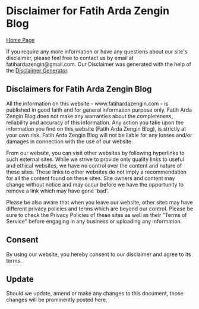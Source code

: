 <h1>Disclaimer for Fatih Arda Zengin Blog</h1>

[Home Page](index.md)

<p>If you require any more information or have any questions about our site's disclaimer, please feel free to contact us by email at fatihardazengin@gmail.com. Our Disclaimer was generated with the help of the <a href="https://www.disclaimergenerator.net/">Disclaimer Generator</a>.</p>

<h2>Disclaimers for Fatih Arda Zengin Blog</h2>

<p>All the information on this website - www.fatihardazengin.com - is published in good faith and for general information purpose only. Fatih Arda Zengin Blog does not make any warranties about the completeness, reliability and accuracy of this information. Any action you take upon the information you find on this website (Fatih Arda Zengin Blog), is strictly at your own risk. Fatih Arda Zengin Blog will not be liable for any losses and/or damages in connection with the use of our website.</p>

<p>From our website, you can visit other websites by following hyperlinks to such external sites. While we strive to provide only quality links to useful and ethical websites, we have no control over the content and nature of these sites. These links to other websites do not imply a recommendation for all the content found on these sites. Site owners and content may change without notice and may occur before we have the opportunity to remove a link which may have gone 'bad'.</p>

<p>Please be also aware that when you leave our website, other sites may have different privacy policies and terms which are beyond our control. Please be sure to check the Privacy Policies of these sites as well as their "Terms of Service" before engaging in any business or uploading any information.</p>

<h2>Consent</h2>

<p>By using our website, you hereby consent to our disclaimer and agree to its terms.</p>

<h2>Update</h2>

<p>Should we update, amend or make any changes to this document, those changes will be prominently posted here.</p>
